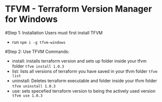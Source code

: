 
# TFVM - Terraform Version Manager for Windows

#Step 1: Installation
Users must first install TFVM
- run `npm i -g tfvm-windows`

#Step 2: Use TFVM
Commands:
- install: installs terraform version and sets up folder inside your tfvm folder
  `tfvm install 1.0.3`
- list: lists all versions of terraform you have saved in your tfvm folder
  `tfvm list`
- uninstall: Deletes terraform executable and folder inside your tfvm folder
  `tfvm uninstall 1.0.3`
- use: sets specefied terraform version to being the actively used version
  ` tfvm use 1.0.3`
